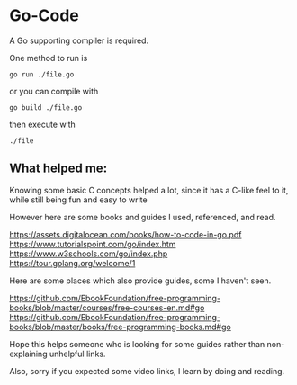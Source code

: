 # Go-Code

A Go supporting compiler is required.

One method to run is

`go run ./file.go`

or you can compile with

`go build ./file.go`

then execute with

`./file`

## What helped me:

Knowing some basic C concepts helped a lot, since it has a C-like feel to it, while still being fun and easy to write

However here are some books and guides I used, referenced, and read.

https://assets.digitalocean.com/books/how-to-code-in-go.pdf
https://www.tutorialspoint.com/go/index.htm
https://www.w3schools.com/go/index.php
https://tour.golang.org/welcome/1

Here are some places which also provide guides, some I haven't seen.

https://github.com/EbookFoundation/free-programming-books/blob/master/courses/free-courses-en.md#go
https://github.com/EbookFoundation/free-programming-books/blob/master/books/free-programming-books.md#go

Hope this helps someone who is looking for some guides rather than non-explaining unhelpful links.

Also, sorry if you expected some video links, I learn by doing and reading.
